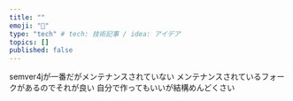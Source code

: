 ```yaml
---
title: ""
emoji: "🐷"
type: "tech" # tech: 技術記事 / idea: アイデア
topics: []
published: false
---
```

semver4jが一番だがメンテナンスされていない
メンテナンスされているフォークがあるのでそれが良い
自分で作ってもいいが結構めんどくさい